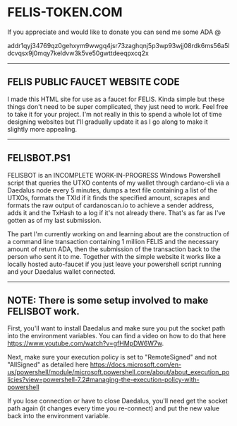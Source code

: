 # FELIS-TOKEN.COM

If you appreciate and would like to donate you can send me some ADA @ 

addr1qyj34769qz0gehxym9wwgq4jsr73zaghqnj5p3wp93wjj08rdk6ms56a5ldcvqsx9j0mqy7keldvw3k5ve50gwttdeeqpxcq2x

--------------------------------
FELIS PUBLIC FAUCET WEBSITE CODE
--------------------------------

I made this HTML site for use as a faucet for FELIS. Kinda simple but these things don't need to be super complicated, they just need to work. Feel free to take it for your project. I'm not really in this to spend a whole lot of time designing websites but I'll gradually update it as I go along to make it slightly more appealing.  

------------------
FELISBOT.PS1
-------------------

FELISBOT is an INCOMPLETE WORK-IN-PROGRESS Windows Powershell script that queries the UTXO contents of my wallet through cardano-cli via a Daedalus node every 5 minutes, dumps a text file containing a list of the UTXOs, formats the TXId if it finds the specified amount, scrapes and formats the raw output of cardanoscan.io to achieve a sender address, adds it and the TxHash to a log if it's not already there. That's as far as I've gotten as of my last submission.

The part I'm currently working on and learning about are the construction of a command line transaction containing 1 million FELIS and the necessary amount of return ADA, then the submission of the transaction back to the person who sent it to me.  Together with the simple website it works like a locally hosted auto-faucet if you just leave your powershell script running and your Daedalus wallet connected.  

--------------
NOTE: There is some setup involved to make FELISBOT work. 
--------------
 First, you'll want to install Daedalus and make sure you put the socket path into the environment variables. You can find a video on how to do that here https://www.youtube.com/watch?v=gfHMpDW6W7w.  

Next, make sure your execution policy is set to "RemoteSigned" and not "AllSigned" as detailed here 
https://docs.microsoft.com/en-us/powershell/module/microsoft.powershell.core/about/about_execution_policies?view=powershell-7.2#managing-the-execution-policy-with-powershell

If you lose connection or have to close Daedalus, you'll need get the socket path again (it changes every time you re-connect) and put the new value back into the environment variable.  


